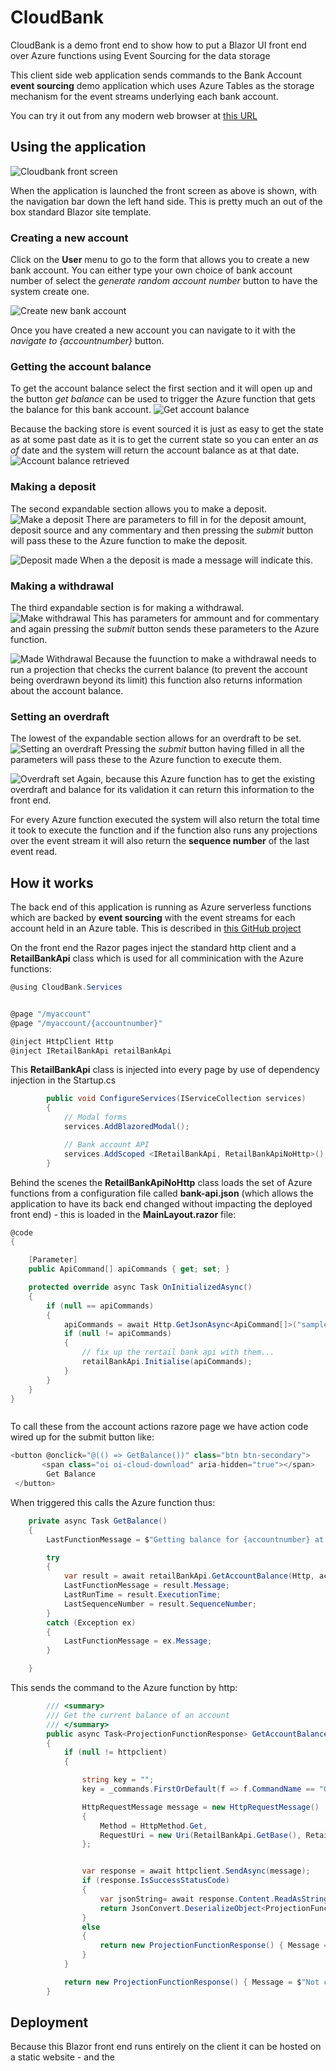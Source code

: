 # CloudBank

CloudBank is a demo front end to show how to put a Blazor UI front end over Azure functions using Event Sourcing for the data storage

This client side web application sends commands to the Bank Account **event sourcing** demo application which uses Azure Tables as the storage mechanism for the event streams underlying each bank account.

You can try it out from any modern web browser at [this URL](https://retailbank.z6.web.core.windows.net/)

## Using the application

![Cloudbank front screen](initial_screen.jpg)

When the application is launched the front screen as above is shown, with the navigation bar down the left hand side.  This is pretty much an out of the box standard Blazor site template.

### Creating a new account

Click on the **User** menu to go to the form that allows you to create a new bank account.  You can either type your own choice of bank account number of select the *generate random account number* button to have the system create one.

![Create new bank account](new_account.jpg)

Once you have created a new account you can navigate to it with the *navigate to {accountnumber}* button.

### Getting the account balance

To get the account balance select the first section and it will open up and the button *get balance* can be used to trigger the Azure function that gets the balance for this bank account. 
![Get account balance](get_balance.jpg)

Because the backing store is event sourced it is just as easy to get the state as at some past date as it is to get the current state so you can enter an *as of* date and the system will return the account balance as at that date.
![Account balance retrieved](got_balance.jpg)

### Making a deposit

The second expandable section allows you to make a deposit.
![Make a deposit](make_deposit.jpg)
There are parameters to fill in for the deposit amount, deposit source and any commentary and then pressing the *submit* button will pass these to the Azure function to make the deposit.

![Deposit made](made_deposit.jpg)
When a the deposit is made a message will indicate this.

### Making a withdrawal

The third expandable section is for making a withdrawal.
![Make withdrawal](make_withdrawal.jpg)
This has parameters for ammount and for commentary and again pressing the *submit* button sends these parameters to the Azure function.

![Made Withdrawal](made_withdrawal.jpg)
Because the fuunction to make a withdrawal needs to run a projection that checks the current balance (to prevent the account being overdrawn beyond its limit) this function also returns information about the account balance.

### Setting an overdraft

The lowest of the expandable section allows for an overdraft to be set.
![Setting an overdraft](set_new_overdraft.jpg)
Pressing the *submit* button having filled in all the parameters will pass these to the Azure function to execute them.

![Overdraft set](overdraft_limit_set.jpg)
Again, because this Azure function has to get the existing overdraft and balance for its validation it can return this information to the front end.

For every Azure function executed the system will also return the total time it took to execute the function and if the function also runs any projections over the event stream it will also return the **sequence number** of the last event read.

## How it works

The back end of this application is running as Azure serverless functions which are backed by **event sourcing** with the event streams for each account held in an Azure table.  This is described in [this GitHub project](https://github.com/MerrionComputing/EventsSourcing-on-Azure-Functions/wiki/Worked-Example-:-Bank-Account)

On the front end the Razor pages inject the standard http client and a **RetailBankApi** class which is used for all comminication with the Azure functions:

```csharp
@using CloudBank.Services


@page "/myaccount"
@page "/myaccount/{accountnumber}"

@inject HttpClient Http
@inject IRetailBankApi retailBankApi
```

This **RetailBankApi** class is injected into every page by use of dependency injection in the Startup.cs
```csharp
        public void ConfigureServices(IServiceCollection services)
        {
            // Modal forms
            services.AddBlazoredModal();

            // Bank account API
            services.AddScoped <IRetailBankApi, RetailBankApiNoHttp>();
        }
```

Behind the scenes the **RetailBankApiNoHttp** class loads the set of Azure functions from a configuration file called **bank-api.json** (which allows the application to have its back end changed without impacting the deployed front end) - this is loaded in the **MainLayout.razor** file:

```csharp
@code
{

    [Parameter]
    public ApiCommand[] apiCommands { get; set; }

    protected override async Task OnInitializedAsync()
    {
        if (null == apiCommands)
        {
            apiCommands = await Http.GetJsonAsync<ApiCommand[]>("sample-data/bank-api.json");
            if (null != apiCommands)
            {
                // fix up the rertail bank api with them...
                retailBankApi.Initialise(apiCommands);
            }
        }
    }
}
```

```csharp
```

To call these from the account actions razore page we have action code wired up for the submit button like:

```csharp
<button @onclick="@(() => GetBalance())" class="btn btn-secondary">
       <span class="oi oi-cloud-download" aria-hidden="true"></span>
        Get Balance
 </button>
```

When triggered this calls the Azure function thus:
```csharp
    private async Task GetBalance()
    {
        LastFunctionMessage = $"Getting balance for {accountnumber} at {getbalancePayload.AsOfDate}  ";

        try
        {
            var result = await retailBankApi.GetAccountBalance(Http, accountnumber, getbalancePayload);
            LastFunctionMessage = result.Message;
            LastRunTime = result.ExecutionTime;
            LastSequenceNumber = result.SequenceNumber;
        }
        catch (Exception ex)
        {
            LastFunctionMessage = ex.Message;
        }

    }
```

This sends the command to the Azure function by http:
```csharp
        /// <summary>
        /// Get the current balance of an account 
        /// </summary>
        public async Task<ProjectionFunctionResponse> GetAccountBalance(HttpClient httpclient, string accountnumber,  GetBalanceData payload)
        {
            if (null != httpclient)
            {

                string key = "";
                key = _commands.FirstOrDefault(f => f.CommandName == "Get Balance")?.ApiKey;

                HttpRequestMessage message = new HttpRequestMessage()
                {
                    Method = HttpMethod.Get,
                    RequestUri = new Uri(RetailBankApi.GetBase(), RetailBankApi.GetBalance(accountnumber, payload.AsOfDate , key))
                };


                var response = await httpclient.SendAsync(message);
                if (response.IsSuccessStatusCode)
                {
                    var jsonString= await response.Content.ReadAsStringAsync();
                    return JsonConvert.DeserializeObject<ProjectionFunctionResponse>(jsonString); 
                }
                else
                {
                    return new ProjectionFunctionResponse() { Message = $"Unable to get balance - {response.StatusCode}", InError = true };
                }
            }

            return new ProjectionFunctionResponse() { Message = $"Not connected to retail bank API", InError = true };
        }
```

## Deployment

Because this Blazor front end runs entirely on the client it can be hosted on a static website - and the 

